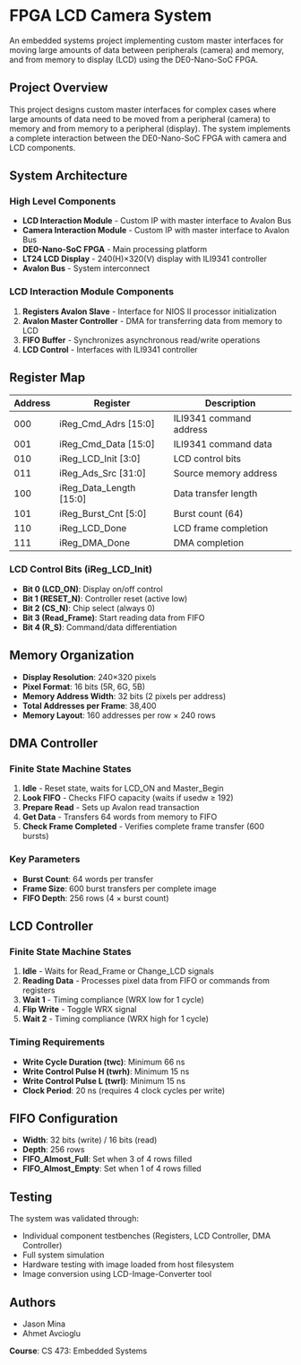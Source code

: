 # FPGA LCD Camera System

An embedded systems project implementing custom master interfaces for moving large amounts of data between peripherals (camera) and memory, and from memory to display (LCD) using the DE0-Nano-SoC FPGA.

## Project Overview

This project designs custom master interfaces for complex cases where large amounts of data need to be moved from a peripheral (camera) to memory and from memory to a peripheral (display). The system implements a complete interaction between the DE0-Nano-SoC FPGA with camera and LCD components.

## System Architecture

### High Level Components

- **LCD Interaction Module** - Custom IP with master interface to Avalon Bus
- **Camera Interaction Module** - Custom IP with master interface to Avalon Bus  
- **DE0-Nano-SoC FPGA** - Main processing platform
- **LT24 LCD Display** - 240(H)×320(V) display with ILI9341 controller
- **Avalon Bus** - System interconnect

### LCD Interaction Module Components

1. **Registers Avalon Slave** - Interface for NIOS II processor initialization
2. **Avalon Master Controller** - DMA for transferring data from memory to LCD
3. **FIFO Buffer** - Synchronizes asynchronous read/write operations  
4. **LCD Control** - Interfaces with ILI9341 controller

## Register Map

| Address | Register | Description |
|---------|----------|-------------|
| 000 | iReg_Cmd_Adrs [15:0] | ILI9341 command address |
| 001 | iReg_Cmd_Data [15:0] | ILI9341 command data |
| 010 | iReg_LCD_Init [3:0] | LCD control bits |
| 011 | iReg_Ads_Src [31:0] | Source memory address |
| 100 | iReg_Data_Length [15:0] | Data transfer length |
| 101 | iReg_Burst_Cnt [5:0] | Burst count (64) |
| 110 | iReg_LCD_Done | LCD frame completion |
| 111 | iReg_DMA_Done | DMA completion |

### LCD Control Bits (iReg_LCD_Init)
- **Bit 0 (LCD_ON)**: Display on/off control
- **Bit 1 (RESET_N)**: Controller reset (active low)
- **Bit 2 (CS_N)**: Chip select (always 0)
- **Bit 3 (Read_Frame)**: Start reading data from FIFO
- **Bit 4 (R_S)**: Command/data differentiation

## Memory Organization

- **Display Resolution**: 240×320 pixels
- **Pixel Format**: 16 bits (5R, 6G, 5B)
- **Memory Address Width**: 32 bits (2 pixels per address)
- **Total Addresses per Frame**: 38,400
- **Memory Layout**: 160 addresses per row × 240 rows

## DMA Controller

### Finite State Machine States
1. **Idle** - Reset state, waits for LCD_ON and Master_Begin
2. **Look FIFO** - Checks FIFO capacity (waits if usedw ≥ 192)
3. **Prepare Read** - Sets up Avalon read transaction
4. **Get Data** - Transfers 64 words from memory to FIFO
5. **Check Frame Completed** - Verifies complete frame transfer (600 bursts)

### Key Parameters
- **Burst Count**: 64 words per transfer
- **Frame Size**: 600 burst transfers per complete image
- **FIFO Depth**: 256 rows (4 × burst count)

## LCD Controller

### Finite State Machine States
1. **Idle** - Waits for Read_Frame or Change_LCD signals
2. **Reading Data** - Processes pixel data from FIFO or commands from registers
3. **Wait 1** - Timing compliance (WRX low for 1 cycle)
4. **Flip Write** - Toggle WRX signal
5. **Wait 2** - Timing compliance (WRX high for 1 cycle)

### Timing Requirements
- **Write Cycle Duration (twc)**: Minimum 66 ns
- **Write Control Pulse H (twrh)**: Minimum 15 ns  
- **Write Control Pulse L (twrl)**: Minimum 15 ns
- **Clock Period**: 20 ns (requires 4 clock cycles per write)

## FIFO Configuration

- **Width**: 32 bits (write) / 16 bits (read)
- **Depth**: 256 rows
- **FIFO_Almost_Full**: Set when 3 of 4 rows filled
- **FIFO_Almost_Empty**: Set when 1 of 4 rows filled

## Testing

The system was validated through:
- Individual component testbenches (Registers, LCD Controller, DMA Controller)
- Full system simulation
- Hardware testing with image loaded from host filesystem
- Image conversion using LCD-Image-Converter tool

## Authors

- Jason Mina
- Ahmet Avcioglu

**Course**: CS 473: Embedded Systems
